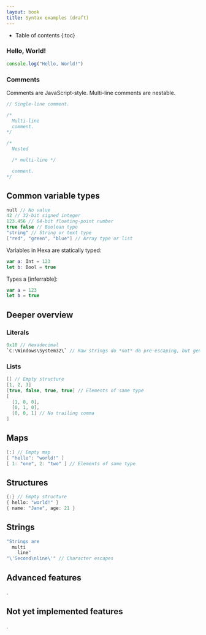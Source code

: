 ```yaml
---
layout: book
title: Syntax examples (draft)
---
```


* Table of contents
{:toc}

### Hello, World!

```js
console.log("Hello, World!")
```

### Comments

Comments are JavaScript-style. Multi-line comments are nestable.

```swift
// Single-line comment.

/*
  Multi-line
  comment.
*/

/*
  Nested

  /* multi-line */

  comment.
*/
```

Common variable types
---

```swift
null // No value
42 // 32-bit signed integer
123.456 // 64-bit floating-point number
true false // Boolean type
"string" // String or text type
["red", "green", "blue"] // Array type or list

```

Variables in Hexa are statically typed:

```swift
var a: Int = 123
let b: Bool = true
```

Types a [inferrable]:

```swift
var a = 123
let b = true
```

## Deeper overview

### Literals

```swift
0x10 // Hexadecimal
`C:\Windows\System32\` // Raw strings do *not* do pre-escaping, but generate to JavaScript with escapes
```

### Lists

```swift
[] // Empty structure
[1, 2, 3]
[true, false, true, true] // Elements of same type
[
  [1, 0, 0],
  [0, 1, 0],
  [0, 0, 1] // No trailing comma
]
```

Maps
---

```swift
[:] // Empty map
[ "hello": "world!" ]
[ 1: "one", 2: "two" ] // Elements of same type
```

Structures
---

```swift
{:} // Empty structure
{ hello: "world!" }
{ name: "Jane", age: 21 }
```

Strings
---

```swift
"Strings are
  multi
    line"
"\'Second\nline\'" // Character escapes
```

## Advanced features

.

## Not yet implemented features

.
